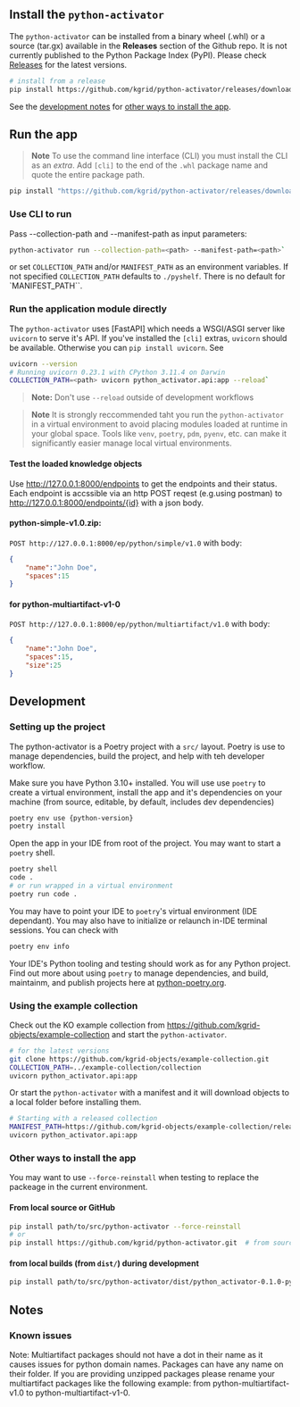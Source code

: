 ## Install the `python-activator`

The `python-activator` can be installed from a binary wheel (.whl)  or a source (tar.gx) available in the **Releases** section of the Github repo. It is not currently published to the Python Package Index (PyPI). Please check [Releases](https://github.com/kgrid/python-activator/releases) for the latest versions.

```bash
# install from a release
pip install https://github.com/kgrid/python-activator/releases/download/0.4-alpha/python_activator-0.1.0-py3-none-any.whl  
```

See the [development notes](#development) for [other ways to install the app](#other-ways-to-install-the-app).


## Run the app

> **Note**
> To use the command line interface (CLI) you must install the CLI as an _extra_. Add `[cli]` to the end of the `.whl` package name and quote the entire package path.

```bash 
pip install "https://github.com/kgrid/python-activator/releases/download/0.4-alpha/python_activator-0.1.0-py3-none-any.whl[cli]"
```

### Use CLI to run 

Pass --collection-path and --manifest-path as input parameters:   

```bash
python-activator run --collection-path=<path> --manifest-path=<path>`
```
 or set `COLLECTION_PATH` and/or `MANIFEST_PATH` as an environment variables. If not specified `COLLECTION_PATH` defaults to `./pyshelf`. There is no default for `MANIFEST_PATH``.

### Run the application module directly 

The `python-activator` uses [FastAPI] which needs a WSGI/ASGI server like `uvicorn` to serve it's API. If you've installed the `[cli]` extras, `uvicorn` should be available. Otherwise you can `pip install uvicorn`. See 

```bash
uvicorn --version
# Running uvicorn 0.23.1 with CPython 3.11.4 on Darwin
COLLECTION_PATH=<path> uvicorn python_activator.api:app --reload` 
```

> **Note:** 
> Don't use `--reload` outside of development workflows 

> **Note** 
> It is strongly reccommended taht you run the `python-activator` in a virtual environment to avoid placing modules loaded at runtime in your global space. Tools like `venv`, `poetry`, `pdm`, `pyenv`, etc. can make it significantly easier manage local virtual environments.

#### Test the loaded knowledge objects
Use http://127.0.0.1:8000/endpoints to get the endpoints and their status. Each endpoint is accssible via an http POST reqest (e.g.using postman) to http://127.0.0.1:8000/endpoints/{id}  with a json body.


#### python-simple-v1.0.zip:

`POST http://127.0.0.1:8000/ep/python/simple/v1.0` with body:
```json
{
    "name":"John Doe",
    "spaces":15
}
```

#### for python-multiartifact-v1-0

`POST http://127.0.0.1:8000/ep/python/multiartifact/v1.0` with body:
```json
{
    "name":"John Doe",
    "spaces":15,
    "size":25
}
```



## Development

### Setting up the project

The python-activator is a Poetry project with a `src/` layout. Poetry is use to manage dependencies, build the project, and help with teh developer workflow.

Make sure you have Python 3.10+ installed. You will use use `poetry` to create a virtual environment, install the app and it's dependencies on your machine (from source, editable, by default, includes dev dependencies)

```bash
poetry env use {python-version}
poetry install
```
Open the app in your IDE from root of the project. You may want to start a `poetry` shell.

```bash
poetry shell
code .  
# or run wrapped in a virtual environment
poetry run code .
```

You may have to point your IDE to `poetry`'s virtual environment (IDE dependant). You may also have to initialize or relaunch in-IDE terminal sessions. You can check with 

```bash
poetry env info
```
Your IDE's Python tooling and testing should work as for any Python project. Find out more about using `poetry` to manage dependencies, and build, maintainm, and publish projects here at [python-poetry.org](https://python-poetry.org/).

### Using the example collection

Check out the KO example collection from https://github.com/kgrid-objects/example-collection and start the `python-activator`. 

```bash
# for the latest versions
git clone https://github.com/kgrid-objects/example-collection.git
COLLECTION_PATH=../example-collection/collection 
uvicorn python_activator.api:app 
```

Or start the `python-activator` with a manifest and it will download objects to a local folder before installing them.

```bash
# Starting with a released collection
MANIFEST_PATH=https://github.com/kgrid-objects/example-collection/releases/download/4.2.1/manifest.json 
uvicorn python_activator.api:app 
```

### Other ways to install the app

You may want to use `--force-reinstall` when testing to replace the packeage in the current environment.

#### From local source or GitHub
```bash
pip install path/to/src/python-activator --force-reinstall
# or
pip install https://github.com/kgrid/python-activator.git  # from source --force-reinstall
```

#### from local builds (from `dist/`) during development

```bash
pip install path/to/src/python-activator/dist/python_activator-0.1.0-py3-none-any.whl
```
 


## Notes

### Known issues
Note: Multiartifact packages should not have a dot in their name as it causes issues for python domain names. Packages can have any name on their folder. If you are providing unzipped packages please rename your multiartifact packages like the following example: from  python-multiartifact-v1.0 to python-multiartifact-v1-0.
